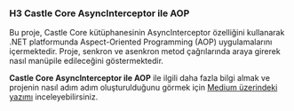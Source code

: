 ### H3 **Castle Core AsyncInterceptor ile AOP**  
Bu proje, Castle Core kütüphanesinin AsyncInterceptor özelliğini kullanarak .NET platformunda Aspect-Oriented Programming (AOP) uygulamalarını içermektedir. 
Proje, senkron ve asenkron metod çağrılarında araya girerek nasıl manüpile edileceğini göstermektedir.

**Castle Core AsyncInterceptor ile AOP** ile ilgili daha fazla bilgi almak ve projenin nasıl adım adım oluşturulduğunu görmek için [Medium üzerindeki yazımı](https://medium.com/@kndlahmet/castle-core-asyncinterceptor-i%CC%87le-aop-8046fe617a72) inceleyebilirsiniz.
